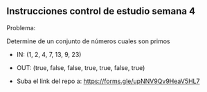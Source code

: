 ## Instrucciones control de estudio semana 4

Problema:

Determine de un conjunto de números cuales son primos

* IN:
(1, 2, 4, 7, 13, 9, 23)

* OUT:
(true, false, false, true, true, false, true)

* Suba el link del repo a:
https://forms.gle/upNNV9Qv9HeaV5HL7
